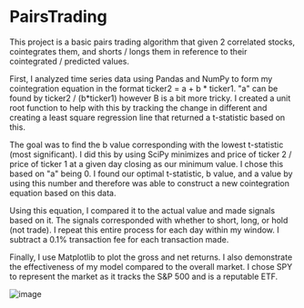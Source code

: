 # PairsTrading

This project is a basic pairs trading algorithm that given 2 correlated stocks, cointegrates them, and shorts / longs them in reference to 
their cointegrated / predicted values. 

First, I analyzed time series data using Pandas and NumPy to form my cointegration equation in the format ticker2 = a + b * ticker1.
"a" can be found by  ticker2 / (b*ticker1) however B is a bit more tricky. I created a unit root function to help with this by tracking
the change in different and creating a least square regression line that returned a t-statistic based on this. 

The goal was to find the b value corresponding with the lowest t-statistic (most significant). I did this by using 
SciPy minimizes and price of ticker 2 / price of ticker 1 at a given day closing as our minimum value. I chose this based on "a" being 0.
I found our optimal t-statistic, b value, and a value by using this number and therefore was able to construct a new cointegration equation
based on this data. 

Using this equation, I compared it to the actual value and made signals based on it. The signals corresponded with whether to short,
long, or hold (not trade). I repeat this entire process for each day within my window. I subtract a 0.1% transaction fee for each transaction
made. 

Finally, I use Matplotlib to plot the gross and net returns. I also demonstrate the effectiveness of my model compared to the overall market.
I chose SPY to represent the market as it tracks the S&P 500 and is a reputable ETF. 


![image](https://github.com/yshah41/PairsTrading/assets/109880393/6b9318bc-046d-4a56-9cda-be3028e972d9)


